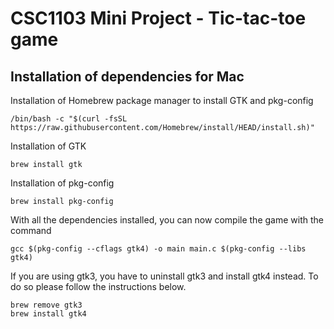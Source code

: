 # CSC1103 Mini Project - Tic-tac-toe game
## Installation of dependencies for Mac
Installation of Homebrew package manager to install GTK and pkg-config
```
/bin/bash -c "$(curl -fsSL https://raw.githubusercontent.com/Homebrew/install/HEAD/install.sh)"
```
Installation of GTK
```
brew install gtk
```
Installation of pkg-config
```
brew install pkg-config
```
With all the dependencies installed, you can now compile the game with the command
```
gcc $(pkg-config --cflags gtk4) -o main main.c $(pkg-config --libs gtk4)
```
If you are using gtk3, you have to uninstall gtk3 and install gtk4 instead. To do so please follow the instructions below.
```
brew remove gtk3
brew install gtk4
```